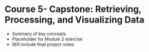 # Course 5- Capstone: Retrieving, Processing, and Visualizing Data
- Summary of key concepts
- Placeholder for Module 2 exercise
- Will include final project notes
